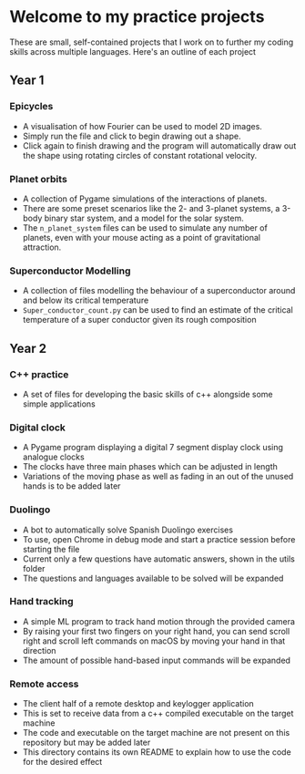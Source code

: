 # Welcome to my practice projects

These are small, self-contained projects that I work on to further my coding skills across multiple languages. Here's an outline of each project

## Year 1

### Epicycles

- A visualisation of how Fourier can be used to model 2D images.
- Simply run the file and click to begin drawing out a shape.
- Click again to finish drawing and the program will automatically draw out the shape using rotating circles of constant rotational velocity.

### Planet orbits

- A collection of Pygame simulations of the interactions of planets.
- There are some preset scenarios like the 2- and 3-planet systems, a 3-body binary star system, and a model for the solar system.
- The `n_planet_system` files can be used to simulate any number of planets, even with your mouse acting as a point of gravitational attraction.

### Superconductor Modelling

- A collection of files modelling the behaviour of a superconductor around and below its critical temperature
- `Super_conductor_count.py` can be used to find an estimate of the critical temperature of a super conductor given its rough composition

## Year 2

### C++ practice

- A set of files for developing the basic skills of c++ alongside some simple applications

### Digital clock

- A Pygame program displaying a digital 7 segment display clock using analogue clocks
- The clocks have three main phases which can be adjusted in length
- Variations of the moving phase as well as fading in an out of the unused hands is to be added later

### Duolingo

- A bot to automatically solve Spanish Duolingo exercises
- To use, open Chrome in debug mode and start a practice session before starting the file
- Current only a few questions have automatic answers, shown in the utils folder
- The questions and languages available to be solved will be expanded

### Hand tracking

- A simple ML program to track hand motion through the provided camera
- By raising your first two fingers on your right hand, you can send scroll right and scroll left commands on macOS by moving your hand in that direction
- The amount of possible hand-based input commands will be expanded

### Remote access

- The client half of a remote desktop and keylogger application
- This is set to receive data from a c++ compiled executable on the target machine
- The code and executable on the target machine are not present on this repository but may be added later
- This directory contains its own README to explain how to use the code for the desired effect

